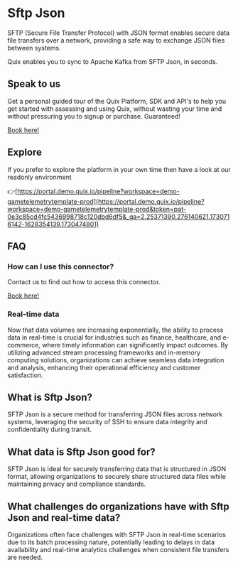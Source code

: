 <!-- START MARKDOWN -->
<!--[tech-name]-->
# Sftp Json

<!--[blurb-about-tech]-->
SFTP (Secure File Transfer Protocol) with JSON format enables secure data file transfers over a network, providing a safe way to exchange JSON files between systems.

Quix enables you to sync to Apache Kafka <span id="to_or_from">from</span> <span id="techname">SFTP Json</span>, in seconds.

## Speak to us

Get a personal guided tour of the Quix Platform, SDK and API's to help you get started with assessing and using Quix, without wasting your time and without pressuring you to signup or purchase. Guaranteed!

[Book here!](https://share.hsforms.com/1iW0TmZzKQMChk0lxd_tGiw4yjw2?__hstc=175542013.19c333c2ae8002be5fbc6a17a447e442.1730474801833.1730474801833.1730716142494.2&__hssc=175542013.2.1730716142494&__hsfp=3927774151)


## Explore

If you prefer to explore the platform in your own time then have a look at our readonly environment

👉[https://portal.demo.quix.io/pipeline?workspace=demo-gametelemetrytemplate-prod](https://portal.demo.quix.io/pipeline?workspace=demo-gametelemetrytemplate-prod&token=pat-0e3c85cd4fc5436998718c120dbd6df5&_ga=2.25371390.276140621.1730716142-1628354139.1730474801)


## FAQ 

### How can I use this connector?

Contact us to find out how to access this connector.

[Book here!](https://share.hsforms.com/1iW0TmZzKQMChk0lxd_tGiw4yjw2?__hstc=175542013.19c333c2ae8002be5fbc6a17a447e442.1730474801833.1730474801833.1730716142494.2&__hssc=175542013.2.1730716142494&__hsfp=3927774151)

### Real-time data

Now that data volumes are increasing exponentially, the ability to process data in real-time is crucial for industries such as finance, healthcare, and e-commerce, where timely information can significantly impact outcomes. By utilizing advanced stream processing frameworks and in-memory computing solutions, organizations can achieve seamless data integration and analysis, enhancing their operational efficiency and customer satisfaction.

## What is <span id="techname">Sftp Json</span>?

<!--[tech-seo-text]-->
SFTP Json is a secure method for transferring JSON files across network systems, leveraging the security of SSH to ensure data integrity and confidentiality during transit.

## What data is <span id="techname">Sftp Json</span> good for?

<!--[tech-data-seo-text]-->
SFTP Json is ideal for securely transferring data that is structured in JSON format, allowing organizations to securely share structured data files while maintaining privacy and compliance standards.

## What challenges do organizations have with <span id="techname">Sftp Json</span> and real-time data?

<!--[tech-challenges-seo-text]-->
Organizations often face challenges with SFTP Json in real-time scenarios due to its batch processing nature, potentially leading to delays in data availability and real-time analytics challenges when consistent file transfers are needed.
<!-- END MARKDOWN -->